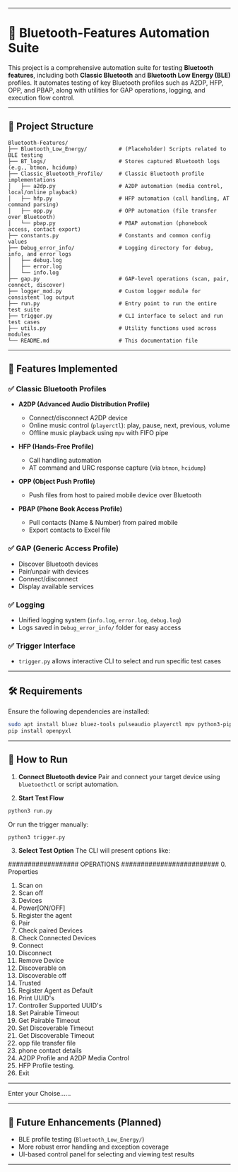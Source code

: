 
---

# 🔵 Bluetooth-Features Automation Suite

This project is a comprehensive automation suite for testing **Bluetooth features**, including both **Classic Bluetooth** and **Bluetooth Low Energy (BLE)** profiles. It automates testing of key Bluetooth profiles such as A2DP, HFP, OPP, and PBAP, along with utilities for GAP operations, logging, and execution flow control.

---

## 📁 Project Structure

```
Bluetooth-Features/
├── Bluetooth_Low_Energy/          # (Placeholder) Scripts related to BLE testing
├── BT_logs/                       # Stores captured Bluetooth logs (e.g., btmon, hcidump)
├── Classic_Bluetooth_Profile/     # Classic Bluetooth profile implementations
│   ├── a2dp.py                    # A2DP automation (media control, local/online playback)
│   ├── hfp.py                     # HFP automation (call handling, AT command parsing)
│   ├── opp.py                     # OPP automation (file transfer over Bluetooth)
│   └── pbap.py                    # PBAP automation (phonebook access, contact export)
├── constants.py                   # Constants and common config values
├── Debug_error_info/              # Logging directory for debug, info, and error logs
│   ├── debug.log
│   ├── error.log
│   └── info.log
├── gap.py                         # GAP-level operations (scan, pair, connect, discover)
├── logger_mod.py                  # Custom logger module for consistent log output
├── run.py                         # Entry point to run the entire test suite
├── trigger.py                     # CLI interface to select and run test cases
├── utils.py                       # Utility functions used across modules
└── README.md                      # This documentation file
```

---

## 🚀 Features Implemented

### ✅ Classic Bluetooth Profiles

* **A2DP (Advanced Audio Distribution Profile)**

  * Connect/disconnect A2DP device
  * Online music control (`playerctl`): play, pause, next, previous, volume
  * Offline music playback using `mpv` with FIFO pipe

* **HFP (Hands-Free Profile)**

  * Call handling automation
  * AT command and URC response capture (via `btmon`, `hcidump`)

* **OPP (Object Push Profile)**

  * Push files from host to paired mobile device over Bluetooth

* **PBAP (Phone Book Access Profile)**

  * Pull contacts (Name & Number) from paired mobile
  * Export contacts to Excel file

### ✅ GAP (Generic Access Profile)

* Discover Bluetooth devices
* Pair/unpair with devices
* Connect/disconnect
* Display available services

### ✅ Logging

* Unified logging system (`info.log`, `error.log`, `debug.log`)
* Logs saved in `Debug_error_info/` folder for easy access

### ✅ Trigger Interface

* `trigger.py` allows interactive CLI to select and run specific test cases

---

## 🛠️ Requirements

Ensure the following dependencies are installed:

```bash
sudo apt install bluez bluez-tools pulseaudio playerctl mpv python3-pip
pip install openpyxl
```

---

## 🧪 How to Run

1. **Connect Bluetooth device**
   Pair and connect your target device using `bluetoothctl` or script automation.

2. **Start Test Flow**

```bash
python3 run.py
```

Or run the trigger manually:

```bash
python3 trigger.py
```

3. **Select Test Option**
   The CLI will present options like:


################## OPERATIONS #########################
0.  Properties
1.  Scan on
2.  Scan off
3.  Devices
4.  Power[ON/OFF]
5.  Register the agent
6.  Pair
7.  Check paired Devices
8.  Check Connected Devices
9.  Connect
10. Disconnect
11. Remove Device
12. Discoverable on
13. Discoverable off
14. Trusted
15. Register Agent as Default
16. Print UUID's 
17. Controller Supported UUID's
18. Set Pairable Timeout
19. Get Pairable Timeout
20. Set Discoverable Timeout
21. Get Discoverable Timeout
22. opp file transfer file 
23. phone contact details 
24. A2DP Profile and A2DP Media Control 
25. HFP Profile testing.  
30. Exit
****************************************************************************************************
Enter your Choise......




---

## 📌 Future Enhancements (Planned)

* BLE profile testing (`Bluetooth_Low_Energy/`)
* More robust error handling and exception coverage
* UI-based control panel for selecting and viewing test results

---

